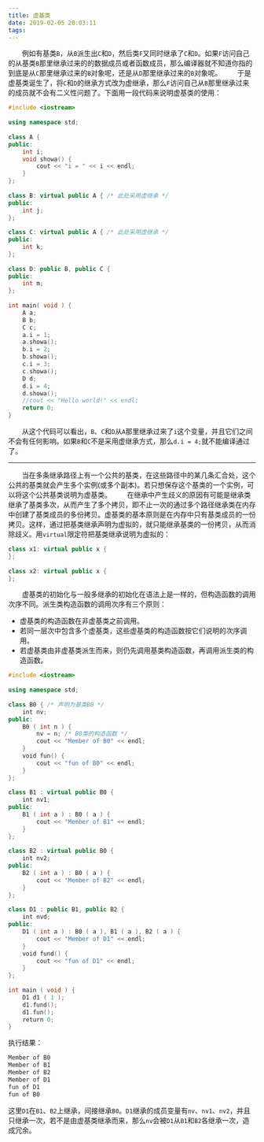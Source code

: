 ```yaml
---
title: 虚基类
date: 2019-02-05 20:03:11
tags:
---
```

&emsp;&emsp;例如有基类`B`，从`B`派生出`C`和`D`，然后类`F`又同时继承了`C`和`D`。如果`F`访问自己的从基类`B`那里继承过来的的数据成员或者函数成员，那么编译器就不知道你指的到底是从`C`那里继承过来的`B`对象呢，还是从`D`那里继承过来的`B`对象呢。
&emsp;&emsp;于是虚基类诞生了，将`C`和`D`的继承方式改为虚继承，那么`F`访问自己从`B`那里继承过来的成员就不会有二义性问题了。下面用一段代码来说明虚基类的使用：

``` cpp
#include <iostream>
​
using namespace std;
​
class A {
public:
    int i;
    void showa() {
        cout << "i = " << i << endl;
    }
};
​
class B: virtual public A { /* 此处采用虚继承 */
public:
    int j;
};
​
class C: virtual public A { /* 此处采用虚继承 */
public:
    int k;
};
​
class D: public B, public C {
public:
    int m;
};
​
int main( void ) {
    A a;
    B b;
    C c;
    a.i = 1;
    a.showa();
    b.i = 2;
    b.showa();
    c.i = 3;
    c.showa();
    D d;
    d.i = 4;
    d.showa();
    //cout << "Hello world!" << endl;
    return 0;
}
```

&emsp;&emsp;从这个代码可以看出，`B`、`C`和`D`从`A`那里继承过来了`i`这个变量，并且它们之间不会有任何影响。如果`B`和`C`不是采用虚继承方式，那么`d.i = 4;`就不能编译通过了。

---

&emsp;&emsp;当在多条继承路径上有一个公共的基类，在这些路径中的某几条汇合处，这个公共的基类就会产生多个实例(或多个副本)。若只想保存这个基类的一个实例，可以将这个公共基类说明为虚基类。
&emsp;&emsp;在继承中产生歧义的原因有可能是继承类继承了基类多次，从而产生了多个拷贝，即不止一次的通过多个路径继承类在内存中创建了基类成员的多份拷贝。虚基类的基本原则是在内存中只有基类成员的一份拷贝。这样，通过把基类继承声明为虚拟的，就只能继承基类的一份拷贝，从而消除歧义。用`virtual`限定符把基类继承说明为虚拟的：

``` cpp
class x1: virtual public x {
};
​
class x2: virtual public x {
};
```

&emsp;&emsp;虚基类的初始化与一般多继承的初始化在语法上是一样的，但构造函数的调用次序不同。派生类构造函数的调用次序有三个原则：

- 虚基类的构造函数在非虚基类之前调用。
- 若同一层次中包含多个虚基类，这些虚基类的构造函数按它们说明的次序调用。
- 若虚基类由非虚基类派生而来，则仍先调用基类构造函数，再调用派生类的构造函数。

``` cpp
#include <iostream>
​
using namespace std;
​
class B0 { /* 声明为基类B0 */
    int nv;
public:
    B0 ( int n ) {
        nv = n; /* B0类的构造函数 */
        cout << "Member of B0" << endl;
    }
    void fun() {
        cout << "fun of B0" << endl;
    }
};
​
class B1 : virtual public B0 {
    int nv1;
public:
    B1 ( int a ) : B0 ( a ) {
        cout << "Member of B1" << endl;
    }
};
​
class B2 : virtual public B0 {
    int nv2;
public:
    B2 ( int a ) : B0 ( a ) {
        cout << "Member of B2" << endl;
    }
};
​
class D1 : public B1, public B2 {
    int nvd;
public:
    D1 ( int a ) : B0 ( a ), B1 ( a ), B2 ( a ) {
        cout << "Member of D1" << endl;
    }
    void fund() {
        cout << "fun of D1" << endl;
    }
};
​
int main ( void ) {
    D1 d1 ( 1 );
    d1.fund();
    d1.fun();
    return 0;
}
```

执行结果：

``` cpp
Member of B0
Member of B1
Member of B2
Member of D1
fun of D1
fun of B0
```

这里`D1`在`B1`、`B2`上继承，间接继承`B0`。`D1`继承的成员变量有`nv`、`nv1`、`nv2`，并且只继承一次，若不是由虚基类继承而来，那么`nv`会被`D1`从`B1`和`B2`各继承一次，造成冗余。